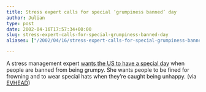 ```yaml
---
title: Stress expert calls for special ‘grumpiness banned’ day
author: Julian
type: post
date: 2002-04-16T17:57:34+00:00
slug: stress-expert-calls-for-special-grumpiness-banned-day 
aliases: ["/2002/04/16/stress-expert-calls-for-special-grumpiness-banned-day"]

---
```

A stress management expert <a href="https://www.ananova.com/news/story/sm_567545.html?menu=news.quirkies" target="_blank">wants the US to have a special day</a> when people are banned from being grumpy. She wants people to be fined for frowning and to wear special hats when they&#8217;re caught being unhappy. (via <a href="https://www.evhead.com/" target="_blank">EVHEAD</a>)